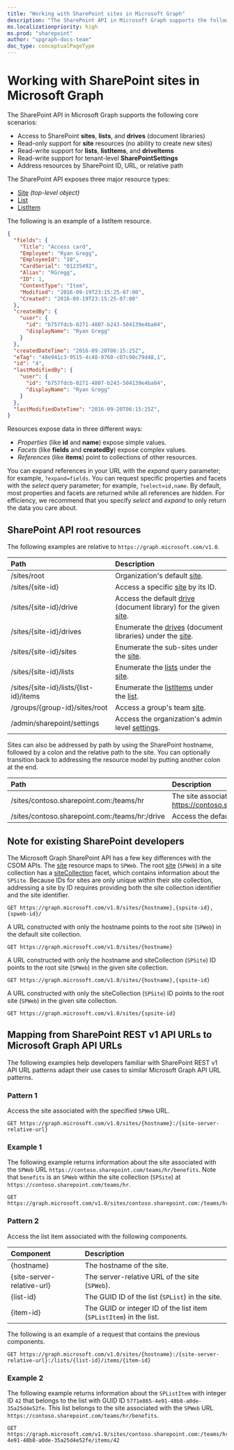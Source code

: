 ```yaml
---
title: "Working with SharePoint sites in Microsoft Graph"
description: "The SharePoint API in Microsoft Graph supports the following core scenarios:"
ms.localizationpriority: high
ms.prod: "sharepoint"
author: "spgraph-docs-team"
doc_type: conceptualPageType
---
```


# Working with SharePoint sites in Microsoft Graph

The SharePoint API in Microsoft Graph supports the following core scenarios:

* Access to SharePoint **sites**, **lists**, and **drives** (document libraries)
* Read-only support for **site** resources (no ability to create new sites)
* Read-write support for **lists**, **listItems**, and **driveItems**
* Read-write support for tenant-level **SharePointSettings**
* Address resources by SharePoint ID, URL, or relative path

The SharePoint API exposes three major resource types:

* [Site](site.md) _(top-level object)_
* [List](list.md)
* [ListItem](listitem.md)

The following is an example of a listItem resource.

```json
{
  "fields": {
    "Title": "Access card",
    "Employee": "Ryan Gregg",
    "EmployeeId": "10",
    "CardSerial": "01235492",
    "Alias": "RGregg",
    "ID": 1,
    "ContentType": "Item",
    "Modified": "2016-09-19T23:15:25-07:00",
    "Created": "2016-09-19T23:15:25-07:00"
  },
  "createdBy": {
    "user": {
      "id": "b757fdcb-0271-4807-b243-504139e4ba04",
      "displayName": "Ryan Gregg"
    }
  },
  "createdDateTime": "2016-09-20T06:15:25Z",
  "eTag": "48e941c3-9515-4c48-9760-c07c90c79d48,1",
  "id": "4",
  "lastModifiedBy": {
    "user": {
      "id": "b757fdcb-0271-4807-b243-504139e4ba04",
      "displayName": "Ryan Gregg"
    }
  },
  "lastModifiedDateTime": "2016-09-20T06:15:25Z",
}
```

Resources expose data in three different ways:

* _Properties_ (like **id** and **name**) expose simple values.
* _Facets_ (like **fields** and **createdBy**) expose complex values.
* _References_ (like **items**) point to collections of other resources.

You can expand references in your URL with the _expand_ query parameter; for example, `?expand=fields`.
You can request specific properties and facets with the _select_ query parameter; for example, `?select=id,name`.
By default, most properties and facets are returned while all references are hidden.
For efficiency, we recommend that you specify _select_ and _expand_ to only return the data you care about.

## SharePoint API root resources

The following examples are relative to `https://graph.microsoft.com/v1.0`.

| Path                                   | Description
|:---------------------------------------|:------------------------------------
| /sites/root                            | Organization's default [site][].
| /sites/{site-id}                       | Access a specific [site][] by its ID.
| /sites/{site-id}/drive                 | Access the default [drive](drive.md) (document library) for the given [site][].
| /sites/{site-id}/drives                | Enumerate the [drives](drive.md) (document libraries) under the [site][].
| /sites/{site-id}/sites                 | Enumerate the sub-sites under the [site][].
| /sites/{site-id}/lists                 | Enumerate the [lists](list.md) under the [site](site.md).
| /sites/{site-id}/lists/{list-id}/items | Enumerate the [listItems](listitem.md) under the [list](list.md).
| /groups/{group-id}/sites/root          | Access a group's team [site][].
| /admin/sharepoint/settings             | Access the organization's admin level [settings](sharepointSettings.md).

Sites can also be addressed by path by using the SharePoint hostname, followed by a colon and the relative path to the site.
You can optionally transition back to addressing the resource model by putting another colon at the end.

| Path                                           | Description
|:-----------------------------------------------|:-----------------------------------
| /sites/contoso.sharepoint.com:/teams/hr        | The site associated with https://contoso.sharepoint.com/teams/hr
| /sites/contoso.sharepoint.com:/teams/hr:/drive | Access the default [drive](drive.md) for this site.

## Note for existing SharePoint developers

The Microsoft Graph SharePoint API has a few key differences with the CSOM APIs.
The [site][] resource maps to `SPWeb`.
The root [site][] (`SPWeb`) in a site collection has a [siteCollection](sitecollection.md) facet, which contains information about the `SPSite`.
Because IDs for sites are only unique within their site collection, addressing a site by ID requires providing both the site collection identifier and the site identifier.

```http
GET https://graph.microsoft.com/v1.0/sites/{hostname},{spsite-id},{spweb-id}/
```

A URL constructed with only the hostname points to the root site (`SPWeb`) in the default site collection.

```http
GET https://graph.microsoft.com/v1.0/sites/{hostname}
```

A URL constructed with only the hostname and siteCollection (`SPSite`) ID points to the root site (`SPWeb`) in the given site collection.

```http
GET https://graph.microsoft.com/v1.0/sites/{hostname},{spsite-id}
```

A URL constructed with only the siteCollection (`SPSite`) ID points to the root site (`SPWeb`) in the given site collection.

```http
GET https://graph.microsoft.com/v1.0/sites/{spsite-id}
```

## Mapping from SharePoint REST v1 API URLs to Microsoft Graph API URLs

The following examples help developers familiar with SharePoint REST v1 API URL patterns adapt their use cases to similar Microsoft Graph API URL patterns.

### Pattern 1

Access the site associated with the specified `SPWeb` URL.

```http
GET https://graph.microsoft.com/v1.0/sites/{hostname}:/{site-server-relative-url}
```

### Example 1

The following example returns information about the site associated with the `SPWeb` URL `https://contoso.sharepoint.com/teams/hr/benefits`. Note that `benefits` is an `SPWeb` within the site collection (`SPSite`) at `https://contoso.sharepoint.com/teams/hr`.

```http
GET https://graph.microsoft.com/v1.0/sites/contoso.sharepoint.com:/teams/hr/benefits
```

### Pattern 2

Access the list item associated with the following components.

| Component                  | Description                                                         |
|:---------------------------|:--------------------------------------------------------------------|
| {hostname}                 | The hostname of the site.                                           |
| {site-server-relative-url} | The server-relative URL of the site (`SPWeb`).                      |
| {list-id}                  | The GUID ID of the list (`SPList`) in the site.                     |
| {item-id}                  | The GUID or integer ID of the list item (`SPListItem`) in the list. |

The following is an example of a request that contains the previous components.

```http
GET https://graph.microsoft.com/v1.0/sites/{hostname}:/{site-server-relative-url}:/lists/{list-id}/items/{item-id}
```

### Example 2

The following example returns information about the `SPListItem` with integer ID `42` that belongs to the list with GUID ID `5771e865-4e91-48b8-a0de-35a25d4e52fe`. This list belongs to the site associated with the `SPWeb` URL `https://contoso.sharepoint.com/teams/hr/benefits`.

```http
GET https://graph.microsoft.com/v1.0/sites/contoso.sharepoint.com:/teams/hr/benefits:/lists/5771e865-4e91-48b8-a0de-35a25d4e52fe/items/42
```

[site]: site.md
[list]: list.md
[drive]: drive.md
[siteCollection]: sitecollection.md
[settings]: sharepointSettings.md

<!-- {
  "type": "#page.annotation",
  "description": "Getting started programming with the SharePoint API",
  "keywords": "getting started sharepoint rest api programming C# ios android rest http",
  "section": "documentation",
  "tocPath": "Getting Started",
  "tocIndex": -100
} -->

